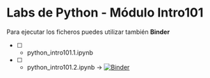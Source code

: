 # Labs de Python - Módulo Intro101

Para ejecutar los ficheros puedes utilizar también **Binder**

- [ ] - python_intro101.1.ipynb
- [ ] - python_intro101.2.ipynb -> [![Binder](https://mybinder.org/badge_logo.svg)](https://mybinder.org/v2/gh/marcusRB/NEOLAND-DS2020-datalabs/master?filepath=01-intro-101%2Fpython%2Flabs%2Fpython_intro101.2.ipynb)